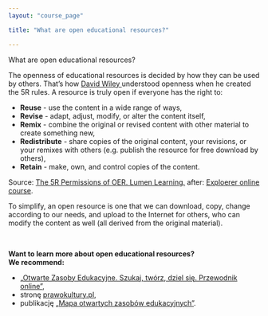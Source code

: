 ```yaml
---
layout: "course_page"

title: "What are open educational resources?"

---
```


<div class="text-center screen-title">
What are open educational resources?
</div>

<div class="screen-content">
  <p>The openness of educational resources is decided by how they can be used by others. That’s how <a class="content-link" href="https://en.wikipedia.org/wiki/David_A._Wiley"> David Wiley </a>understood openness when he created the 5R rules. A resource is truly open if everyone has the right to:</p>
  <p>
  <ul>
<li class="bullet"><strong>Reuse</strong> - use the content in a wide range of ways,</li>
<li class="bullet"><strong>Revise</strong> - adapt, adjust, modify, or alter the content itself,</li>
<li class="bullet"><strong>Remix</strong> - combine the original or revised content with other material to create something new,</li>
<li class="bullet"><strong>Redistribute</strong> - share copies of the original content, your revisions, or your remixes with others (e.g. publish the resource for free download by others),</li>
<li class="bullet"><strong>Retain</strong> - make, own, and control copies of the content.</li>
 </ul>
  </p>
  <p class="source">
 Source: <a class="content-link" href="http://lumenlearning.com/about-oer/">The 5R Permissions of OER. Lumen Learning.</a> after:  <a class="content-link" href="http://www.exploerercourse.org/">Exploerer online course</a>. 
  </p>

<p>
To simplify, an open resource is one that we can download, copy, change according to our needs,  and upload to the Internet for others, who can modify the content as well (all derived from the original material).</p>
&nbsp;
<p>
  <strong>Want to learn more about open educational resources?<br/> We recommend:</strong>
 </p> 
 
  <ul>
  <li class="bullet">&bdquo;<a class="content-link" target="_blank" href="https://koed.org.pl/interaktywny-przewodnik-oze/">Otwarte Zasoby Edukacyjne. Szukaj, twórz, dziel się. Przewodnik online&rdquo;</a>,</li>
<li class="bullet">stronę <a class="content-link" target="_blank" href="http://prawokultury.pl/publikacje/wolne-licencje/">prawokultury.pl</a>,</li>
  <li class="bullet"> publikację <a class="content-link" target="_blank" href="https://men.gov.pl/wp-content/uploads/2013/07/mapa_oze.pdf"> &bdquo;Mapa otwartych zasobów edukacyjnych&rdquo;</a>.</li>
</ul>
 
</div>  
